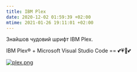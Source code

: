 ```yaml
---
title: IBM Plex
date: 2020-12-02 01:59:39 +02:00
mtime: 2021-01-26 19:11:01 +02:00
---
```


Знайшов чудовий шрифт IBM Plex.

IBM Plex® + Microsoft Visual Studio Code == 💕💗💖💕

[![plex.png](/uploads/plex.png)](/uploads/plex.png)

